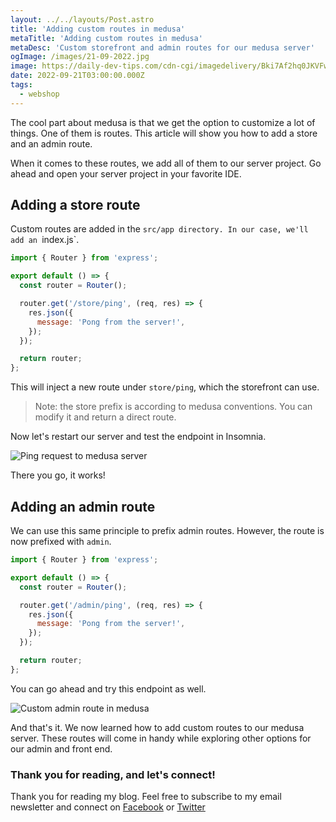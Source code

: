 ```yaml
---
layout: ../../layouts/Post.astro
title: 'Adding custom routes in medusa'
metaTitle: 'Adding custom routes in medusa'
metaDesc: 'Custom storefront and admin routes for our medusa server'
ogImage: /images/21-09-2022.jpg
image: https://daily-dev-tips.com/cdn-cgi/imagedelivery/Bki7Af2hq0JKVFw1XYYMQg/859eb8f2-e0dd-46b8-8603-03e9d2159f00
date: 2022-09-21T03:00:00.000Z
tags:
  - webshop
---
```


The cool part about medusa is that we get the option to customize a lot of things.
One of them is routes. This article will show you how to add a store and an admin route.

When it comes to these routes, we add all of them to our server project.
Go ahead and open your server project in your favorite IDE.

## Adding a store route

Custom routes are added in the `src/app directory. In our case, we'll add an `index.js`.

```js
import { Router } from 'express';

export default () => {
  const router = Router();

  router.get('/store/ping', (req, res) => {
    res.json({
      message: 'Pong from the server!',
    });
  });

  return router;
};
```

This will inject a new route under `store/ping`, which the storefront can use.

> Note: the store prefix is according to medusa conventions. You can modify it and return a direct route.

Now let's restart our server and test the endpoint in Insomnia.

![Ping request to medusa server](https://cdn.hashnode.com/res/hashnode/image/upload/v1662877863903/QtXpd7lad.png)

There you go, it works!

## Adding an admin route

We can use this same principle to prefix admin routes.
However, the route is now prefixed with `admin`.

```js
import { Router } from 'express';

export default () => {
  const router = Router();

  router.get('/admin/ping', (req, res) => {
    res.json({
      message: 'Pong from the server!',
    });
  });

  return router;
};
```

You can go ahead and try this endpoint as well.

![Custom admin route in medusa](https://cdn.hashnode.com/res/hashnode/image/upload/v1662877985249/r2m8oCJpb.png)

And that's it. We now learned how to add custom routes to our medusa server.
These routes will come in handy while exploring other options for our admin and front end.

### Thank you for reading, and let's connect!

Thank you for reading my blog. Feel free to subscribe to my email newsletter and connect on [Facebook](https://www.facebook.com/DailyDevTipsBlog) or [Twitter](https://twitter.com/DailyDevTips1)
